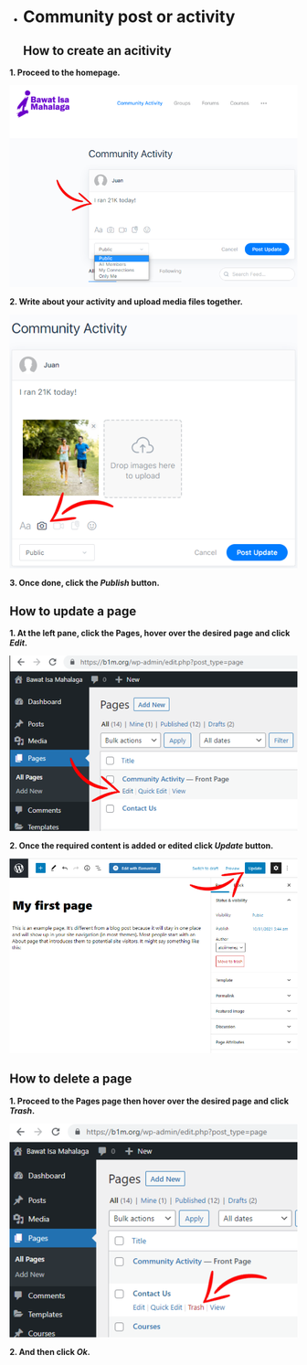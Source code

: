 - # Community post or activity
  <h2>How to create an acitivity</h2>
  
 **1. Proceed to the homepage.**

![Image4.1](/img/4.1.PNG)


 **2. Write about your activity and upload media files together.**

![Image4.2](/img/4.2.PNG)


 **3. Once done, click the _Publish_ button.**


  <h2> How to update a page </h2>
  
 **1. At the left pane, click the Pages, hover over the desired page and click _Edit_.**

![Image3.3](/img/3.3.PNG) 


 **2. Once the required content is added or edited click _Update_ button.** 

![Image3.4](/img/3.4.PNG)


  <h2>How to delete a page</h2>
  
  **1. Proceed to the Pages page then hover over the desired page and click _Trash_.**

![Image3.5](/img/3.5.PNG)

  **2. And then click _Ok_.**
  

